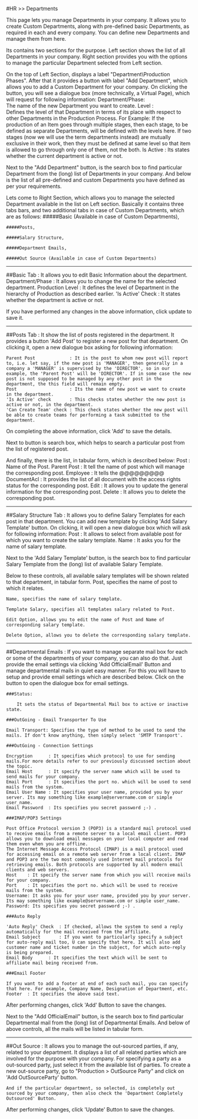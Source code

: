 #HR >> Departments

This page lets you manage Departments in your company. It allows you to create Custom Departments, along with pre-defined basic Departments, as required in each and every company. You can define new Departments and manage them from here.

Its contains two sections for the purpose. Left section shows the list of all Departments in your company. Right section provides you with the options to manage the particular Department selected from Left section. 

On the top of Left Section, displays a label "Department\Production Phases". After that it provides a button with label "Add Department", which allows you to add a Custom Department for your company. On clicking the button, you will see a dialogue box (more technically, a Virtual Page), which will request for following information:
	Department/Phase:	
					The name of the new Department you want to create.
	Level			:	
					Defines the level of that Department in terms of its place with respect to other Departments in the Production Process.
					For Example: If the production of an Item goes through multiple stages, then each stage, to be defined as separate Departments, will be defined with the levels here. If two stages (now we will use the term departments instead) are mutually exclusive in their work, then they must be defined at same level so that item is allowed to go through only one of them, not the both.
	Is Active		:
					Its states whether the current department is active or not.
					
Next to the "Add Department" button, is the search box to find particular Department from the (long) list of Departments in your company.
And below is the list of all pre-defined and custom Departments you have defined as per your requirements.

Lets come to Right Section, which allows you to manage the selected Department available in the list on Left section. Basically it contains three tabs bars, and two additional tabs in case of Custom Departments, which are as follows:
	#####Basic (Available in case of Custom Departments),

	#####Posts,

	#####Salary Structure,

	#####Department Emails,

	#####Out Source (Available in case of Custom Departments)
	

***

##Basic Tab : 
It allows you to edit Basic Information about the department.
	Department/Phase  : It allows you to change the name for the selected department.
	Production Level  : It defines the level of Department in the hierarchy of Production as described earlier.
	'Is Active' Check : It states whether the department is active or not.
	
If you have performed any changes in the above information, click update to save it.

***

##Posts Tab : 
It show the list of posts registered in the department. It provides a button 'Add Post' to register a new post for that department. On clicking it, open a new dialogue box asking for following information:

	Parent Post				: It is the post to whom new post will report to, i.e. let say, if the new post is 'MANAGER', then generally in a company a 'MANAGER' is supervised by the 'DIRECTOR', so in our example, the 'Parent Post' will be 'DIRECTOR'. If in some case the new post is not supposed to be managed by any other post in the department, the this field will remain empty.
	Post					: Its the name of new post we want to create in the department.
	'Is Active' check		: This checks states whether the new post is active or not, in the department.
	'Can Create Team' check : This check states whether the new post will be able to create teams for performing a task submitted to the department.
	
On completing the above information, click 'Add' to save the details.

Next to button is search box, which helps to search a particular post from the list of registered post.
	
And finally, there is the list, in tabular form, which is described below:
	Post :	Name of the Post.
	Parent Post : It tell the name of post which will manage the corresponding post.
	Employee 	: It tells the @@@@@@@@@
	DocumentAcl : It provides the list of all document with the access rights status for the corresponding post.
	Edit		: It allows you to update the general information for the corresponding post.
	Delete		: It allows you to delete the corresponding post.


***

##Salary Structure Tab : 
It allows you to define Salary Templates for each post in that department. You can add new template by clicking 'Add Salary Template' button. On clicking, it will open a new dialogue box which will ask for following information:
	Post : It allows to select from available post for which you want to create the salary template.
	Name : It asks you for the name of salary template.

Next to the 'Add Salary Template' button, is the search box to find particular Salary Template from the (long) list of available Salary Template.

Below to these controls, all available salary templates will be shown related to that department, in tabular form.
	Post, specifies the name of post to which it relates.

	Name, specifies the name of salary template.

	Template Salary, specifies all templates salary related to Post.

	Edit Option, allows you to edit the name of Post and Name of corresponding salary template.

	Delete Option, allows you to delete the corresponding salary template.

***
	
##Departmental Emails : 
If you want to manage separate mail box for each or some of the departments of your company, you can also do that. Just provide the email settings via clicking 'Add OfficialEmail' Button and manage departmental mails in quiet easy manner. For this you will have to setup and provide email settings which are described below. Click on the button to open the dialogue box for email settings.

	###Status: 

        It sets the status of Departmental Mail box to active or inactive state.
	
	###OutGoing - Email Transporter To Use

	Email Transport: Specifies the type of method to be used to send the mails. If don't know anything, then simply select 'SMTP Transport'.
	
	###OutGoing - Connection Settings

	Encryption		: It specifies which protocol to use for sending mails.For more details refer to our previously discussed section about the topic.
	Email Host		: It specify the server name which will be used to send mails for your company.
	Email Port		: It specifies the port no. which will be used to send mails from the system.
	Email User Name	: It specifies your user name, provided you by your server. Its may something like example@servername.com or simple user_name.
	Email Password  : Its specifies you secret password ;-) .
	
	###IMAP/POP3 Settings

	Post Office Protocol version 3 (POP3) is a standard mail protocol used to receive emails from a remote server to a local email client. POP3 allows you to download email messages on your local computer and read them even when you are offline. 
	The Internet Message Access Protocol (IMAP) is a mail protocol used for accessing email on a remote web server from a local client. IMAP and POP3 are the two most commonly used Internet mail protocols for retrieving emails. Both protocols are supported by all modern email clients and web servers.
	Host	: It specify the server name from which you will receive mails for your company.
	Port	: It specifies the port no. which will be used to receive mails from the system.
	Username: It asks you for your user name, provided you by your server. Its may something like example@servername.com or simple user_name.
	Password: Its specifies you secret password ;-) .
	
	###Auto Reply

	'Auto Reply' Check  : If checked, allows the system to send a reply automatically for the mail received from the affiliate.
	Email Subject		: If you want to particularly specify a subject for auto-reply mail too, U can specify that here. It will also add customer name and ticket number in the subject, for which auto-reply is being prepared.
	Email Body		: It specifies the text which will be sent to affiliate mail being received from.
	
	###Email Footer

	If you want to add a footer at end of each such mail, you can specify that here. For example, Company Name, Designation of Department, etc.
	Footer	: It specifies the above said text.
	
After performing changes, click 'Add' Button to save the changes.
	
Next to the "Add OfficialEmail" button, is the search box to find particular Departmental mail from the (long) list of Departmental Emails.
And below of above controls, all the mails will be listed in tabular form.

***

##Out Source : 
It allows you to manage the out-sourced parties, if any, related to your department. It displays a list of all related parties which are involved for the purpose with your company. For specifying a party as a out-sourced party, just select it from the available list of parties. To create a new out-source party, go to "Production > OutSource Party" and click on 'Add OutSourceParty' button.

	And if the particular department, so selected, is completely out sourced by your company, then also check the 'Department Completely Outsourced' Button.
	
After performing changes, click 'Update' Button to save the changes.